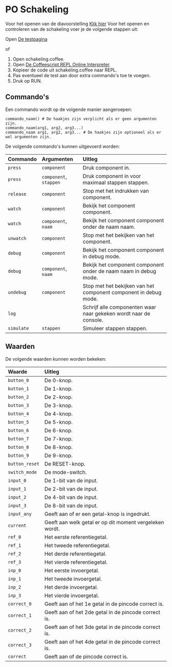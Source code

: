 PO Schakeling
=============

Voor het openen van de diavoorstelling [Klik hier](https://docs.google.com/presentation/d/1iz511oMMnfI7oULQouWYtTknblxvZaT-IJXeOTgC53M)
Voor het openen en controleren van de schakeling voer je de volgende stappen uit:

  Open [De testpagina](https://yoyoyonny.github.io/schakeling/bin)

of

  1. Open schakeling.coffee.
  2. Open [De Coffeescript REPL Online Interpreter](https://repl.it/languages/coffeescript).
  3. Kopieer de code uit schakeling.coffee naar REPL.
  4. Pas eventueel de test aan door extra commando's toe te voegen.
  5. Druk op RUN.

Commando's
----------

Een commando wordt op de volgende manier aangeroepen:

    commando_naam() # De haakjes zijn verplicht als er geen argumenten zijn.
    commando_naam(arg1, arg2, arg3...)
    commando_naam arg1, arg2, arg3... # De haakjes zijn optioneel als er wel argumenten zijn.

De volgende commando's kunnen uitgevoerd worden:

|Commando  |Argumenten            |Uitleg                                                           |
|:---------|:---------------------|:----------------------------------------------------------------|
|`press`   |`component`           |Druk component in.                                               |
|`press`   |`component`, `stappen`|Druk component in voor maximaal stappen stappen.                 |
|`release` |`component`           |Stop met het indrukken van component.                            |
|`watch`   |`component`           |Bekijk het component component.                                  |
|`watch`   |`component`, `naam`   |Bekijk het component component onder de naam naam.               |
|`unwatch` |`component`           |Stop met het bekijken van het component.                         |
|`debug`   |`component`           |Bekijk het component component in debug mode.                    |
|`debug`   |`component`, `naam`   |Bekijk het component component onder de naam naam in debug mode. |
|`undebug` |`component`           |Stop met het bekijken van het component component in debug mode. |
|`log`     |                      |Schrijf alle componenten waar naar gekeken wordt naar de console.|
|`simulate`|`stappen`             |Simuleer stappen stappen.                                        |

Waarden
-------

De volgende waarden kunnen worden bekeken:

|Waarde        |Uitleg                                                 |
|:-------------|:------------------------------------------------------|
|`button_0`    |De 0-knop.                                             |
|`button_1`    |De 1-knop.                                             |
|`button_2`    |De 2-knop.                                             |
|`button_3`    |De 3-knop.                                             |
|`button_4`    |De 4-knop.                                             |
|`button_5`    |De 5-knop.                                             |
|`button_6`    |De 6-knop.                                             |
|`button_7`    |De 7-knop.                                             |
|`button_8`    |De 8-knop.                                             |
|`button_9`    |De 9-knop.                                             |
|`button_reset`|De RESET-knop.                                         |
|`switch_mode` |De mode-switch.                                        |
|`input_0`     |De 1-bit van de input.                                 |
|`input_1`     |De 2-bit van de input.                                 |
|`input_2`     |De 4-bit van de input.                                 |
|`input_3`     |De 8-bit van de input.                                 |
|`input_any`   |Geeft aan of er een getal-knop is ingedrukt.           |
|`current`     |Geeft aan welk getal er op dit moment vergeleken wordt.|
|`ref_0`       |Het eerste referentiegetal.                            |
|`ref_1`       |Het tweede referentiegetal.                            |
|`ref_2`       |Het derde referentiegetal.                             |
|`ref_3`       |Het vierde referentiegetal.                            |
|`inp_0`       |Het eerste invoergetal.                                |
|`inp_1`       |Het tweede invoergetal.                                |
|`inp_2`       |Het derde invoergetal.                                 |
|`inp_3`       |Het vierde invoergetal.                                |
|`correct_0`   |Geeft aan of het 1e getal in de pincode correct is.    |
|`correct_1`   |Geeft aan of het 2de getal in de pincode correct is.   |
|`correct_2`   |Geeft aan of het 3de getal in de pincode correct is.   |
|`correct_3`   |Geeft aan of het 4de getal in de pincode correct is.   |
|`correct`     |Geeft aan of de pincode correct is.                    |
